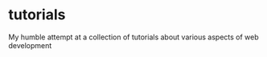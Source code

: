 # tutorials
 My humble attempt at a collection of tutorials about various aspects of web development

